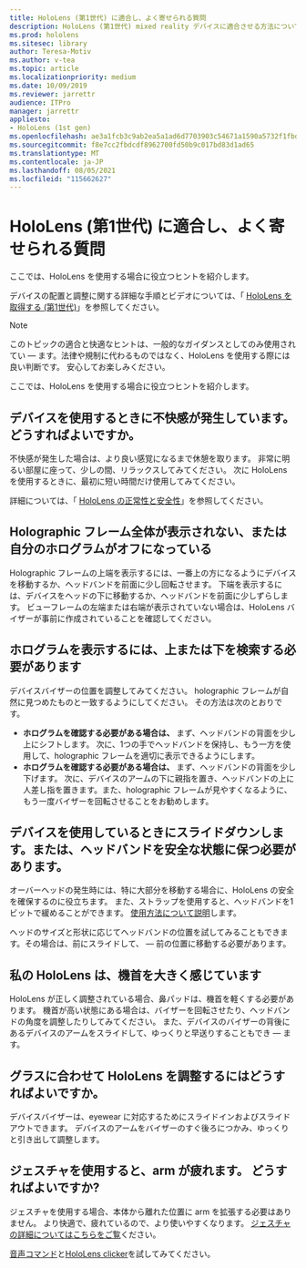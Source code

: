 ```yaml
---
title: HoloLens (第1世代) に適合し、よく寄せられる質問
description: HoloLens (第1世代) mixed reality デバイスに適合させる方法について、よく寄せられる質問への回答を確認してください。
ms.prod: hololens
ms.sitesec: library
author: Teresa-Motiv
ms.author: v-tea
ms.topic: article
ms.localizationpriority: medium
ms.date: 10/09/2019
ms.reviewer: jarrettr
audience: ITPro
manager: jarrettr
appliesto:
- HoloLens (1st gen)
ms.openlocfilehash: ae3a1fcb3c9ab2ea5a1ad6d7703903c54671a1590a5732f1fbde489362d9b63d
ms.sourcegitcommit: f8e7cc2fbdcdf8962700fd50b9c017bd83d1ad65
ms.translationtype: MT
ms.contentlocale: ja-JP
ms.lasthandoff: 08/05/2021
ms.locfileid: "115662627"
---
```

# <a name="hololens-1st-gen-fit-and-comfort-frequently-asked-questions"></a>HoloLens (第1世代) に適合し、よく寄せられる質問

ここでは、HoloLens を使用する場合に役立つヒントを紹介します。

デバイスの配置と調整に関する詳細な手順とビデオについては、「 [HoloLens を取得する (第1世代)](hololens1-setup.md)」を参照してください。

> [!NOTE]
> このトピックの適合と快適なヒントは、一般的なガイダンスとしてのみ使用されてい &mdash; ます。法律や規制に代わるものではなく、HoloLens を使用する際には良い判断です。 安心してお楽しみください。

ここでは、HoloLens を使用する場合に役立つヒントを紹介します。

## <a name="im-experiencing-discomfort-when-i-use-my-device-what-should-i-do"></a>デバイスを使用するときに不快感が発生しています。 どうすればよいですか。

不快感が発生した場合は、より良い感覚になるまで休憩を取ります。 非常に明るい部屋に座って、少しの間、リラックスしてみてください。 次に HoloLens を使用するときに、最初に短い時間だけ使用してみてください。

詳細については、「 [HoloLens の正常性と安全性](https://go.microsoft.com/fwlink/p/?LinkId=746661)」を参照してください。

## <a name="i-cant-see-the-whole-holographic-frame-or-my-holograms-are-cut-off"></a>Holographic フレーム全体が表示されない、または自分のホログラムがオフになっている

Holographic フレームの上端を表示するには、一番上の方になるようにデバイスを移動するか、ヘッドバンドを前面に少し回転させます。 下端を表示するには、デバイスをヘッドの下に移動するか、ヘッドバンドを前面に少しずらします。 ビューフレームの左端または右端が表示されていない場合は、HoloLens バイザーが事前に作成されていることを確認してください。

## <a name="i-need-to-look-up-or-down-to-see-holograms"></a>ホログラムを表示するには、上または下を検索する必要があります

デバイスバイザーの位置を調整してみてください。 holographic フレームが自然に見つめたものと一致するようにしてください。 その方法は次のとおりです。

- **ホログラムを確認する必要がある場合は、** まず、ヘッドバンドの背面を少し上にシフトします。 次に、1つの手でヘッドバンドを保持し、もう一方を使用して、holographic フレームを適切に表示できるようにします。
- **ホログラムを確認する必要がある場合は、** まず、ヘッドバンドの背面を少し下げます。 次に、デバイスのアームの下に親指を置き、ヘッドバンドの上に人差し指を置きます。また、holographic フレームが見やすくなるように、もう一度バイザーを回転させることをお勧めします。

## <a name="the-device-slides-down-when-im-using-it-or-i-need-to-make-the-headband-too-tight-to-keep-it-secure"></a>デバイスを使用しているときにスライドダウンします。または、ヘッドバンドを安全な状態に保つ必要があります。

オーバーヘッドの発生時には、特に大部分を移動する場合に、HoloLens の安全を確保するのに役立ちます。 また、ストラップを使用すると、ヘッドバンドを1ビットで緩めることができます。 [使用方法について説明](hololens1-setup.md#adjust-fit)します。

ヘッドのサイズと形状に応じてヘッドバンドの位置を試してみることもできます。その場合は、前にスライドして、 &mdash; 前の位置に移動する必要があります。

## <a name="my-hololens-feels-heavy-on-my-nose"></a>私の HoloLens は、機首を大きく感じています

HoloLens が正しく調整されている場合、鼻パッドは、機首を軽くする必要があります。 機首が高い状態にある場合は、バイザーを回転させたり、ヘッドバンドの角度を調整したりしてみてください。 また、デバイスのバイザーの背後にあるデバイスのアームをスライドして、ゆっくりと早送りすることもでき &mdash; ます。

## <a name="how-can-i-adjust-hololens-to-fit-with-my-glasses"></a>グラスに合わせて HoloLens を調整するにはどうすればよいですか。

デバイスバイザーは、eyewear に対応するためにスライドインおよびスライドアウトできます。 デバイスのアームをバイザーのすぐ後ろにつかみ、ゆっくりと引き出して調整します。

## <a name="my-arm-gets-tired-when-i-use-gestures-what-can-i-do"></a>ジェスチャを使用すると、arm が疲れます。 どうすればよいですか?

ジェスチャを使用する場合、本体から離れた位置に arm を拡張する必要はありません。 より快適で、疲れているので、より使いやすくなります。 [ジェスチャの詳細についてはこちらをご覧](hololens1-basic-usage.md#use-hololens-with-your-hands)ください。

[音声コマンド](hololens-cortana.md)と[HoloLens clicker](hololens1-clicker.md)を試してみてください。
